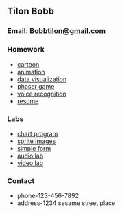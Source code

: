 ## Tilon Bobb


### Email: Bobbtilon@gmail.com
###  Homework
- [cartoon](https://codepen.io/kingtilon1/pen/dyZjPry)
- [animation](./anamation.html)
- [data visualization](./indexes.html)
- [phaser game](./game.html)
 - [voice recognition](./hi.html)
 - [resume](./resume.html)
 ### Labs
- [chart program](https://codepen.io/kingtilon1/pen/popJaYR)
 - [sprite Images](./test.html)
 - [simple form](.//form.html)
 - [audio lab](./AudioLab.html)
 - [video lab](.videoss.html)

###  Contact
- phone-123-456-7892
- address-1234 sesame street place




